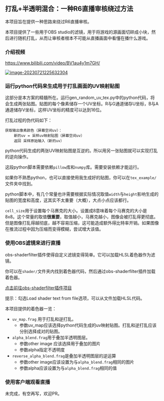 ## 打乱+半透明混合：一种R6直播审核绕过方法

本项目旨在提供一种思路来绕过R6直播审核。

本项目提供了一些用于OBS studio的滤镜，用于将游戏的源画面切碎成小块，然后进行随机打乱，从而让审核者根本不可能从直播画面中看懂在播什么游戏。

### 介绍视频

https://www.bilibili.com/video/BV1au4y1m7GH/

<a href="https://ibb.co/JQbgRWd"><img src="https://i.ibb.co/JQbgRWd/image-20230721225632304.png" alt="image-20230721225632304" border="0" /></a>



### 运行python代码来生成用于打乱画面的UV映射贴图

这部分是本方案的精髓所在。运行gen_random_uv_tex.py中的python代码，将会生成两张贴图。贴图的每个像素储存一个UV坐标。R与G通道储存U坐标，B与A通道储存V坐标，这样UV坐标的精度可以达到16位。

打乱过程的伪代码如下：

```
获取输出像素颜色（屏幕空间uv）：
	新的uv = 采样uv映射贴图（屏幕空间uv）
	返回 采样原始输入（新的uv）
```

python代码生成的两张UV映射贴图是互逆的。所以用另一张贴图就可以实现打乱的逆向操作。

这段python脚本需要依赖`pillow`库和`numpy`库。需要安装依赖才能运行。

如果你不熟悉python，也可以直接使用我生成好的贴图，你可以在`tex_example/` 文件夹中找到。

python脚本中，有几个常量也许需要根据实际情况取值`width`与`height`影响生成的贴图的宽度和高度，这其实不太重要（大概），大点小点应该都行。

`cell_size`用于设置每个马赛克的大小。设置成8意味着每个马赛克的大小是8x8。这个常量的取值**很重要**，取值越小，马赛克越小，图像会被打乱得更彻底。但是图像打乱得越彻底，越不容易压缩，这可能造成额外得比特率开销。如果图像在推流过程中因为压缩而变得模糊，尝试增大该值。

### 使用OBS滤镜来进行直播

obs-shaderfilter插件使得自定义滤镜变得简单。它可以加载HLSL着色器作为滤镜。

你可以在`shader/`文件夹内找到着色器代码，然后通过obs-shaderfilter插件加载着色器。

[点击前往obs-shaderfilter插件项目](https://github.com/Oncorporation/obs-shaderfilter/)

提示：勾选Load shader text from file选项，可以从文件加载HLSL代码。

本项目提供的着色器一览：

- `uv_map.frag` 用于打乱和逆打乱。
  - 参数uv_map应该选择python代码生成的uv映射贴图。打乱和逆打乱应该分别选择成对的贴图。
- `alpha_blend.frag`用于叠加半透明图层。
  - 参数other image 应该选择用于叠加的图片
  - 参数alpha指定不透明度
- `reverse_alpha_blend.frag`是叠加半透明图层的逆运算
  - 参数other image应该设置为与`alpha_blend.frag`相同的图片
  - 参数alpha应该设置为与`alpha_blend.frag`相同的值

### 使用客户端观看直播

未完成，有空再写，欢迎PR。


